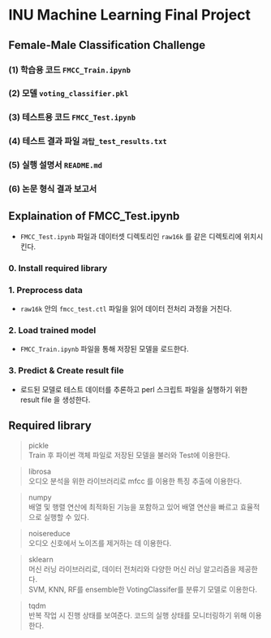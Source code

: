 # INU Machine Learning Final Project
## Female-Male Classification Challenge 

### (1) 학습용 코드 `FMCC_Train.ipynb`
### (2) 모델 `voting_classifier.pkl`
### (3) 테스트용 코드 `FMCC_Test.ipynb`
### (4) 테스트 결과 파일 `과탑_test_results.txt`
### (5) 실행 설명서 `README.md`
### (6) 논문 형식 결과 보고서 

## Explaination of FMCC_Test.ipynb
- `FMCC_Test.ipynb` 파일과 데이터셋 디렉토리인 `raw16k` 를 같은 디렉토리에 위치시킨다.
### 0. Install required library
### 1. Preprocess data
- `raw16k` 안의 `fmcc_test.ctl` 파일을 읽어 데이터 전처리 과정을 거친다. 
### 2. Load trained model
- `FMCC_Train.ipynb` 파일을 통해 저장된 모델을 로드한다.
### 3. Predict & Create result file
- 로드된 모델로 테스트 데이터를 추론하고 perl 스크립트 파일을 실행하기 위한 result file 을 생성한다.
## Required library
> pickle\
> Train 후 파이썬 객체 파일로 저장된 모델을 불러와 Test에 이용한다.

> librosa\
> 오디오 분석을 위한 라이브러리로 mfcc 를 이용한 특징 추출에 이용한다.

> numpy\
> 배열 및 행렬 연산에 최적화된 기능을 포함하고 있어 배열 연산을 빠르고 효율적으로 실행할 수 있다.

> noisereduce\
> 오디오 신호에서 노이즈를 제거하는 데 이용한다.

> sklearn\
> 머신 러닝 라이브러리로, 데이터 전처리와 다양한 머신 러닝 알고리즘을 제공한다.\
> SVM, KNN, RF를 ensemble한 VotingClassifer를 분류기 모델로 이용한다.

> tqdm\
> 반복 작업 시 진행 상태를 보여준다. 코드의 실행 상태를 모니터링하기 위해 이용한다.